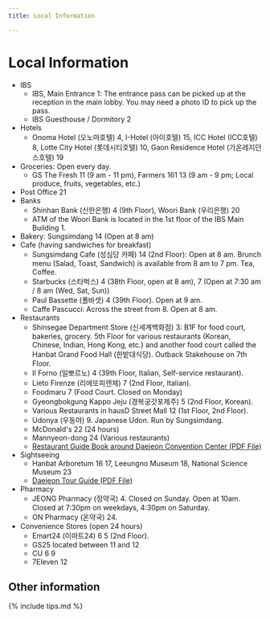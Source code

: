```yaml
---
title: Local Information

---
```

# Local Information 

<div id="map2"></div>
<script language="javascript">
var map = L.map('map2').setView([36.3763,127.3885], 15);
L.tileLayer('https://{s}.tile.openstreetmap.de/{z}/{x}/{y}.png', {
    maxZoom: 19,
    attribution: '&copy; <a href="https://www.openstreetmap.org/copyright">OpenStreetMap</a> contributors'
}).addTo(map);
L.control.scale().addTo(map);
function pm(label, lat, long, title,link) {
    var myIcon=L.divIcon({className:"mi", html:label });
    L.marker([lat, long],{icon:myIcon}).addTo(map)
    .bindPopup('<b><a href="'+link+'" target=_new>'+title+'</a></b>');
}
pm(1, 36.376419, 127.385482, 'IBS Discrete Mathematics Group (IBS 이산수학그룹)', 'https://kko.to/5AYThThWnr');
pm(2,36.38016, 127.3844, 'IBS Guesthouse/Dormitory  (기초과학연구원 생활관)', 'https://kko.to/aR9OKe2qoC');
pm(3,36.3755, 127.382, 'Shinsaege Department Store (신세계백화점)', 'http://en.shinsegae.cn/store/introduce.do?storeSeq=14');
pm(4,36.37482, 127.3833, 'Shinsegae Expo Tower', 'https://kko.to/POEWMn3-ki'
);
pm(5,36.37481, 127.3893,'DCC 2 (Daejeon Convention Center 2)', 'http://www.dcc.co.kr/eng/main/main.php');
pm(6,36.3782,127.392,"Convenience Stores",'https://kko.to/H2KLcpAZ4v');
pm(7,36.3765, 127.3912,'Golfzone Zoimaru','http://golfzonzoimaru.co.kr/f_coffee' );
pm(8,36.37695, 127.3933, 'ICC Hotel (ICC 호텔)', 'http://hotel.hotelicc.com/view/index.do?SS_SVC_LANG_CODE=ENG');
pm(9,36.37601, 127.392, 'Weltz Tower', 'https://kko.to/n89YwJBrEe');
pm(10,36.37601, 127.3929, 'Lotte City Hotel (롯데시티호텔)', 'https://www.lottehotel.com/daejeon-city/en.html');
pm(11,36.37601, 127.3937, 'GS The Fresh (Grocery Store)','https://kko.to/92PAI8InaC' );
pm(12,36.37601, 127.3947, 'hausD Urban Street Mall (Restaurants / Cafes)','https://kko.to/1zXvUK6QLb' );
pm(13,36.37679, 127.3968, "Farmers 161 (Farmers' Market)", 'https://kko.to/P770F3Lh51');
pm(14,36.3753, 127.3923,'Sungsimdang (Bakery)', 'https://www.sungsimdang.co.kr/31/17');
pm(15,36.37481, 127.3930, 'I-Hotel (아이호텔)', 'https://www.ihotel.co.kr/');
pm(16,36.3685,127.386,'Hanbat Arboretum West (한밭수목원 서원)','https://www.daejeon.go.kr/gar/contentsHtmlView.do?menuSeq=2307');
pm(17,36.3685,127.3893,'Hanbat Arboretum East (한밭수목원 동원)','https://www.daejeon.go.kr/gar/contentsHtmlView.do?menuSeq=2307');
pm(18,36.36677, 127.3871,'Leeungno Museum (이응노 미술관)', 'https://www.leeungnomuseum.or.kr/?en=Us');
pm(19,36.3850075, 127.3795, 'Gaon Residence Hotel','https://www.tripadvisor.com/Hotel_Review-g297887-d7333707-Reviews-Gaon_Residence_Hotel-Daejeon.html');
pm(20,36.3850075, 127.3789, 'Woori Bank (우리은행)','https://kko.to/xXGyuZ4gBq');
pm(21,36.3854, 127.3784, 'Post Office','https://kko.to/xXGyuZ4gBq');
pm(22,36.38058, 127.3783, "McDornald's",'https://kko.to/MzmoTxsZnf');
pm(23,36.37576, 127.3756,"National Science Museum (국립중앙과학관)", 'https://www.science.go.kr/eps');
pm(24,36.368,127.3805,"Mannyeon-dong",'https://kko.to/rrjvSwh-Lo');
</script>

- IBS
  - IBS, Main Entrance <span class="mi">1</span>: The entrance pass can be picked up at the reception in the main lobby. You may need a photo ID to pick up the pass.
  - IBS Guesthouse / Dormitory <span class="mi">2</span>
- Hotels
  - Onoma Hotel (오노마호텔) <span class="mi">4</span>, I-Hotel (아이호텔) <span class="mi">15</span>, ICC Hotel (ICC호텔) <span class="mi">8</span>, Lotte City Hotel (롯데시티호텔) <span class="mi">10</span>, Gaon Residence Hotel (가온레지던스호텔) <span class="mi">19</span>
- Groceries: Open every day.
  - GS The Fresh <span class="mi">11</span> (9 am - 11 pm), Farmers 161 <span class="mi">13</span> (9 am - 9 pm; Local produce, fruits, vegetables, etc.)
- Post Office <span class="mi">21</span>
- Banks
  - Shinhan Bank (신한은행) <span class="mi">4</span> (9th Floor), Woori Bank (우리은행) <span class="mi">20</span>
  - ATM of the Woori Bank is located in the 1st floor of the IBS Main Building <span class="mi">1</span>.
- Bakery: Sungsimdang <span class="mi">14</span> (Open at 8 am)
- Cafe (having sandwiches for breakfast)
  - Sungsimdang Cafe (성심당 카페) <span class="mi">14</span> (2nd Floor): 
    Open at 8 am. Brunch menu (Salad, Toast, Sandwich) is available from 8 am to 7 pm. Tea, Coffee.
  - Starbucks (스타벅스) <span class="mi">4</span> (38th Floor, open at 8 am), <span class="mi">7</span> (Open at 7:30 am / 8 am (Wed, Sat, Sun))
  - Paul Bassette (폴바셋) <span class="mi">4</span> (39th Floor). Open at 9 am.
  - Caffe Pascucci: Across the street from <span class="mi">8</span>. Open at 8 am.
- Restaurants
  - Shinsegae Department Store (신세계백화점) <span class="mi">3</span>: B1F for food court, bakeries, grocery. 5th Floor for various restaurants (Korean, Chinese, Indian, Hong Kong, etc.) and another food court called the Hanbat Grand Food Hall (한밭대식당). Outback Stakehouse on 7th Floor.
  - Il Forno (일뽀르노) <span class="mi">4</span> (39th Floor, Italian, Self-service restaurant).
  - Lieto Firenze (리에또피렌체) <span class="mi">7</span> (2nd Floor, Italian). 
  - Foodmaru <span class="mi">7</span> (Food Court. Closed on Monday)
  - Gyeongbokgung Kappo Jeju (경복궁갓포제주) <span class="mi">5</span> (2nd Floor, Korean).
  - Various Restaurants in hausD Street Mall <span class="mi">12</span> (1st Floor, 2nd Floor).
  - Udonya (우동야) <span class="mi">9</span>. Japanese Udon. Run by Sungsimdang.
  - McDonald's <span class="mi">22</span> (24 hours)
  - Mannyeon-dong <span class="mi">24</span> (Various restaurants)
  - [Restaurant Guide Book around Daejeon Convention Center (PDF File)](http://www.micedaejeon.com/images/djec/link/Restaurant_Guide_Book_Around_DCC_Eng.pdf)
- Sightseeing
  - Hanbat Arboretum <span class="mi">16</span> <span class="mi">17</span>, Leeungno Museum <span class="mi">18</span>, National Science Museum <span class="mi">23</span>
  - [Daejeon Tour Guide (PDF File)](http://www.djto.kr/boardFileDown.do?file_idx=10883)
- Pharmacy
  - JEONG Pharmacy (정약국) <span class="mi">4</span>. Closed on Sunday. Open at 10am. Closed at 7:30pm on weekdays, 4:30pm on Saturday.
  - ON Pharmacy (온약국) <span class="mi">24</span>.
- Convenience Stores (open 24 hours)
  - Emart24 (이마트24) <span class="mi">6</span> <span class="mi">5</span> (2nd Floor).
  - GS25 located between <span class="mi">11</span> and <span class="mi">12</span>
  - CU <span class="mi">6</span> <span class="mi">9</span>
  - 7Eleven <span class="mi">12</span>

## Other information
{% include tips.md %}